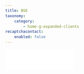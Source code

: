 ```yaml
---
title: BSE
taxonomy:
    category:
        - home-g-expanded-clients
recaptchacontact:
    enabled: false
---
```


![](Black-Swan.png)